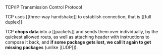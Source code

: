 TCP/IP Transmission Control Protocol

TCP uses [[three-way handshake]] to establish connection, that is [[full duplex]]


TCP **chops data** into a [[packets]] and sends them over individually, by the quickest allowed routs, as well as attaching header with instructions to compose it back, and **if some package gets lost, we call it again to get missing packages** (unlike [[UDP]]).